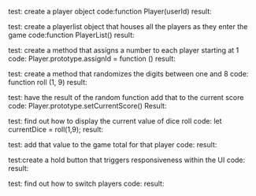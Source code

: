 test: create a player object
code:function Player(userId)
result:

test: create a playerlist object that houses all the players as they enter the game
code:function PlayerList() 
result:

test: create a method that assigns a number to each player starting at 1
code: Player.prototype.assignId = function () 
result:

test: create a method that randomizes the digits between one and 8
code: function roll (1, 9)
result:

test: have the result of the random function add that to the current score
code: Player.prototype.setCurrentScore()
Result:

test: find out how to display the current value of dice roll
code: let currentDice = roll(1,9);
result:

test: add that value to the game total for that player
code:
result:

test:create a hold button that triggers responsiveness within the UI
code:
result:

test: find out how to switch players
code:
result:

